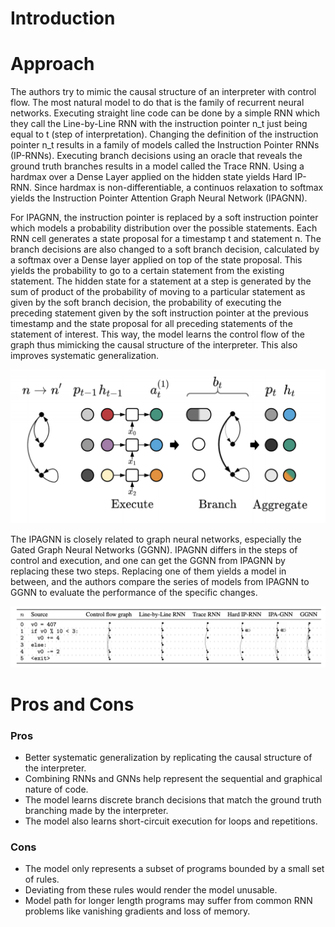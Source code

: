 # Introduction

# Approach

The authors try to mimic the causal structure of an interpreter with control flow. The most natural model to do that is the family of recurrent neural networks. Executing straight line code can be done by a simple RNN which they call the Line-by-Line RNN with the instruction pointer n_t just being equal to t (step of interpretation). Changing the definition of the instruction pointer n_t results in a family of models called the Instruction Pointer RNNs (IP-RNNs). Executing branch decisions using an oracle that reveals the ground truth branches results in a model called the Trace RNN. Using a hardmax over a Dense Layer applied on the hidden state yields Hard IP-RNN. Since hardmax is non-differentiable, a continuos relaxation to softmax yields the Instruction Pointer Attention Graph Neural Network (IPAGNN).

For IPAGNN, the instruction pointer is replaced by a soft instruction pointer which models a probability distribution over the possible statements. Each RNN cell generates a state proposal for a timestamp t and statement n. The branch decisions are also changed to a soft branch decision, calculated by a softmax over a Dense layer applied on top of the state proposal. This yields the probability to go to a certain statement from the existing statement. The hidden state for a statement at a step is generated by the sum of product of the probability of moving to a particular statement as given by the soft branch decision, the probability of executing the preceding statement given by the soft instruction pointer at the previous timestamp and the state proposal for all preceding statements of the statement of interest. This way, the model learns the control flow of the graph thus mimicking the causal structure of the interpreter. This also improves systematic generalization.

![model](images/model.png)

The IPAGNN is closely related to graph neural networks, especially the Gated Graph Neural Networks (GGNN). IPAGNN differs in the steps of control and execution, and one can get the GGNN from IPAGNN by replacing these two steps. Replacing one of them yields a model in between, and the authors compare the series of models from IPAGNN to GGNN to evaluate the performance of the specific changes.

![comparison](images/comparison.png)

# Pros and Cons

### Pros

- Better systematic generalization by replicating the causal structure of the interpreter.
- Combining RNNs and GNNs help represent the sequential and graphical nature of code.
- The model learns discrete branch decisions that match the ground truth branching made by the interpreter.
- The model also learns short-circuit execution for loops and repetitions.

### Cons

- The model only represents a subset of programs bounded by a small set of rules.
- Deviating from these rules would render the model unusable.
- Model path for longer length programs may suffer from common RNN problems like vanishing gradients and loss of memory.
